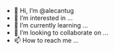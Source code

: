 - 👋 Hi, I’m @alecantug
- 👀 I’m interested in ...
- 🌱 I’m currently learning ...
- 💞️ I’m looking to collaborate on ...
- 📫 How to reach me ...

<!---
alecantug/alecantug is a ✨ special ✨ repository because its `README.md` (this file) appears on your GitHub profile.
You can click the Preview link to take a look at your changes.
--->
